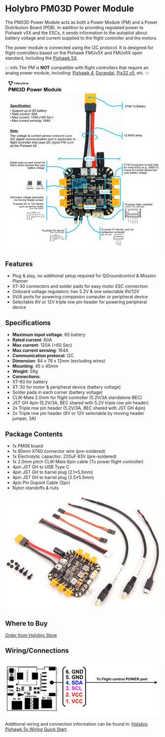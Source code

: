 # Holybro PM03D Power Module

The PM03D Power Module acts as both a Power Module (PM) and a Power Distribution Board (PDB). In addition to providing regulated power to Pixhawk v5X and the ESCs, it sends information to the autopilot about battery voltage and current supplied to the flight controller and the motors.

The power module is connected using the I2C protocol. It is designed for flight controllers based on the Pixhawk FMUv5X and FMUv6X open standard, including the [Pixhawk 5X](../flight_controller/pixhawk5x.md).

::: info The PM is **NOT** compatible with flight controllers that require an analog power module, including: [Pixhawk 4](../flight_controller/pixhawk4.md), [Durandal](../flight_controller/durandal.md), [Pix32 v5](../flight_controller/holybro_pix32_v5.md), etc.
:::

![Pixhawk5x Upright Image](../../assets/hardware/power_module/holybro_pm03d/pm03d_pinout.jpg)

## Features

- Plug & play, no additional setup required for QGroundcontrol & Mission Planner
- XT-30 connectors and solder pads for easy motor ESC connection
- Onboard voltage regulators: two 5.2V & one selectable 8V/12V
- 5V/A ports for powering companion computer or peripheral device
- Selectable 8V or 12V triple row pin header for powering peripheral device

## Specifications

- **Maximum input voltage**: 6S battery
- **Rated current**: 60A
- **Max current**: 120A (<60 Sec)
- **Max current sensing**: 164A
- **Communication protocol**: I2C
- **Dimension**: 84 x 78 x 12mm (excluding wires)
- **Mounting**: 45 x 45mm
- **Weight**: 59g
- **Connections**:
 - XT-60 for battery
 - XT-30 for motor & peripheral device (battery voltage)
 - Solder pads in each corner (battery voltage)
 - CLIK-Mate 2.0mm for flight controller (5.2V/3A standalone BEC)
 - JST GH 4pin (5.2V/3A, BEC shared with 5.2V triple row pin header)
 - 2x Triple row pin header (5.2V/3A, BEC shared with JST GH 4pin)
 - 2x Triple row pin header (8V or 12V selectable by moving header jumper, 3A)

## Package Contents

- 1x PM06 board
- 1x 80mm XT60 connector wire (pre-soldered)
- 1x Electrolytic capacitor: 220uF 63V (pre-soldered)
- 1x 2.0mm pitch CLIK-Mate 6pin cable (To power flight controller)
- 4pin JST GH to USB Type C
- 4pin JST GH to barrel plug (2.1*5.5mm)
- 4pin JST GH to barrel plug (2.5*5.5mm)
- 4pin Pin Dupont Cable (2pc)
- Nylon standoffs & nuts

<img src="../../assets/hardware/power_module/holybro_pm03d/pm03d_contents.jpg" width="650px" title="Pixhawk5x Upright Image" />

## Where to Buy

[Order from Holybro Store](https://holybro.com/products/pm03d-power-module)

## Wiring/Connections

![pinout](../../assets/hardware/power_module/holybro_pm02d/pm02d_pinout.png)

Additional wiring and connection information can be found in: [Holybro Pixhawk 5x Wiring Quick Start](../assembly/quick_start_pixhawk5x.md).
